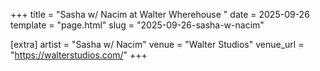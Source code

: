 +++
title = "Sasha w/ Nacim at Walter Wherehouse "
date = 2025-09-26
template = "page.html"
slug = "2025-09-26-sasha-w-nacim"

[extra]
artist = "Sasha w/ Nacim"
venue = "Walter Studios"
venue_url = "https://walterstudios.com/"
+++
